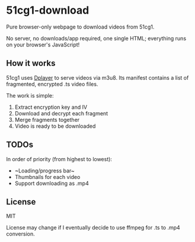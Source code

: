  # 51cg1-download

Pure browser-only webpage to download videos from 51cg1. 

No server, no downloads/app required, one single HTML; everything runs on your browser's JavaScript!

## How it works

51cg1 uses [Dplayer](https://github.com/DIYgod/DPlayer) to serve videos via m3u8. Its manifest contains a list of fragmented, encrypted .ts video files.

The work is simple:
1) Extract encryption key and IV
2) Download and decrypt each fragment
3) Merge fragments together
4) Video is ready to be downloaded

## TODOs

In order of priority (from highest to lowest):

- ~Loading/progress bar~
- Thumbnails for each video
- Support downloading as .mp4

## License

MIT

License may change if I eventually decide to use ffmpeg for .ts to .mp4 conversion.
